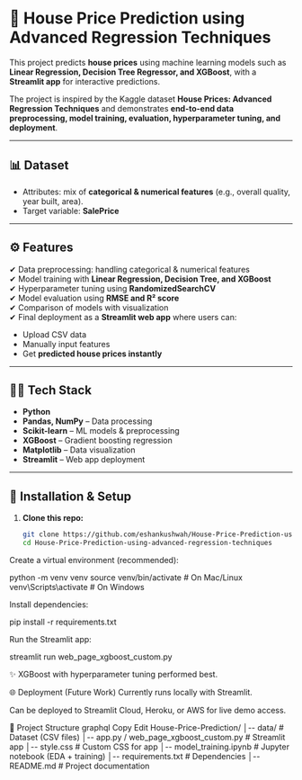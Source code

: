 # 🏡 House Price Prediction using Advanced Regression Techniques

This project predicts **house prices** using machine learning models such as **Linear Regression, Decision Tree Regressor, and XGBoost**, with a **Streamlit app** for interactive predictions.

The project is inspired by the Kaggle dataset **House Prices: Advanced Regression Techniques** and demonstrates **end-to-end data preprocessing, model training, evaluation, hyperparameter tuning, and deployment**.

---

## 📊 Dataset
- Attributes: mix of **categorical & numerical features** (e.g., overall quality, year built, area).  
- Target variable: **SalePrice**  

---

## ⚙️ Features
✔ Data preprocessing: handling categorical & numerical features  
✔ Model training with **Linear Regression, Decision Tree, and XGBoost**  
✔ Hyperparameter tuning using **RandomizedSearchCV**  
✔ Model evaluation using **RMSE and R² score**  
✔ Comparison of models with visualization  
✔ Final deployment as a **Streamlit web app** where users can:  
   - Upload CSV data  
   - Manually input features  
   - Get **predicted house prices instantly**  

---

## 🧑‍💻 Tech Stack
- **Python**  
- **Pandas, NumPy** – Data processing  
- **Scikit-learn** – ML models & preprocessing  
- **XGBoost** – Gradient boosting regression  
- **Matplotlib** – Data visualization  
- **Streamlit** – Web app deployment  

---

## 🚀 Installation & Setup

1. **Clone this repo:**
   ```bash
   git clone https://github.com/eshankushwah/House-Price-Prediction-using-advanced-regression-techniques.git
   cd House-Price-Prediction-using-advanced-regression-techniques

Create a virtual environment (recommended):

python -m venv venv
source venv/bin/activate   # On Mac/Linux
venv\Scripts\activate      # On Windows


Install dependencies:

pip install -r requirements.txt


Run the Streamlit app:

streamlit run web_page_xgboost_custom.py

✨ XGBoost with hyperparameter tuning performed best.

🌐 Deployment (Future Work)
Currently runs locally with Streamlit.

Can be deployed to Streamlit Cloud, Heroku, or AWS for live demo access.

📂 Project Structure
graphql
Copy
Edit
House-Price-Prediction/
│-- data/                     # Dataset (CSV files)
│-- app.py / web_page_xgboost_custom.py   # Streamlit app
│-- style.css                 # Custom CSS for app
│-- model_training.ipynb      # Jupyter notebook (EDA + training)
│-- requirements.txt          # Dependencies
│-- README.md                 # Project documentation
